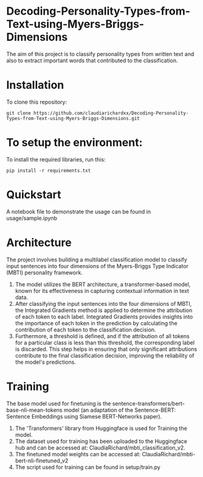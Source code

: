 # Decoding-Personality-Types-from-Text-using-Myers-Briggs-Dimensions
The aim of this project is to classify personality types from written text and also to extract important words that contributed to the classification.

# Installation
To  clone this repository:
```
git clone https://github.com/claudiarichardxx/Decoding-Personality-Types-from-Text-using-Myers-Briggs-Dimensions.git

```

# To setup the environment:
To  install the required libraries, run this:
```
pip install -r requirements.txt

```
# Quickstart
A notebook file to demonstrate the usage can be found in usage/sample.ipynb

# Architecture
The project involves building a multilabel classification model to classify input sentences into four dimensions of the Myers-Briggs Type Indicator (MBTI) personality framework. 
1. The model utilizes the BERT architecture, a transformer-based model, known for its effectiveness in capturing contextual information in text data.
2. After classifying the input sentences into the four dimensions of MBTI, the Integrated Gradients method is applied to determine the attribution of each token to each label. Integrated Gradients provides insights into the importance of each token in the prediction by calculating the contribution of each token to the classification decision.
3. Furthermore, a threshold is defined, and if the attribution of all tokens for a particular class is less than this threshold, the corresponding label is discarded. This step helps in ensuring that only significant attributions contribute to the final classification decision, improving the reliability of the model's predictions.
   
# Training
The base model used for finetuning is the sentence-transformers/bert-base-nli-mean-tokens model (an adaptation of the Sentence-BERT: Sentence Embeddings using Siamese BERT-Networks paper).
1. The 'Transformers' library from Huggingface is used for Training the model.
2. The dataset used for training has been uploaded to the Huggingface hub and can be accessed at: ClaudiaRichard/mbti_classification_v2.
3. The finetuned model weights can be accessed at: ClaudiaRichard/mbti-bert-nli-finetuned_v2
4. The script used for training can be found in setup/train.py
